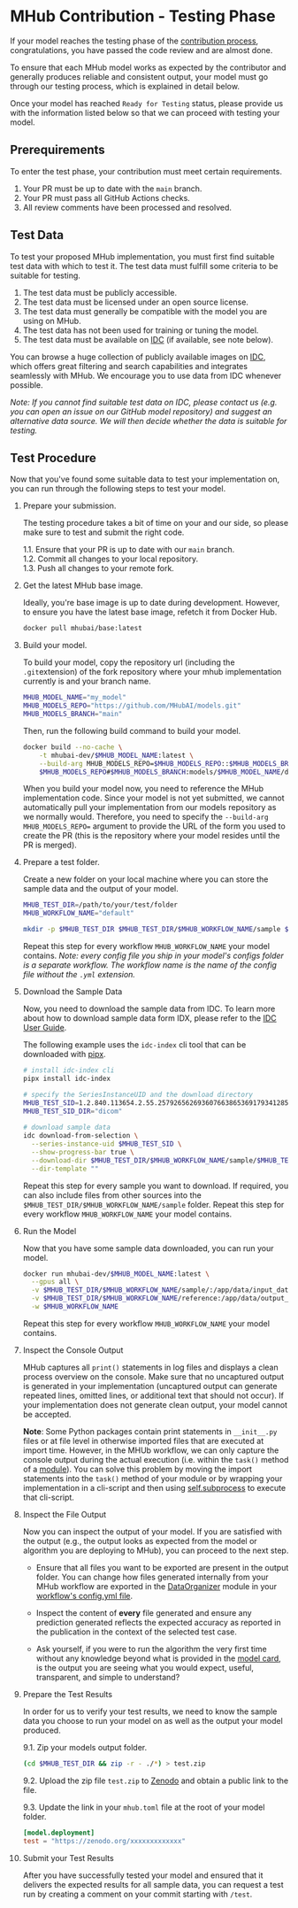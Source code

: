 # MHub Contribution - Testing Phase

If your model reaches the testing phase of the [contribution process](./contributing_a_model.md#submission-timeline), congratulations, you have passed the code review and are almost done.

To ensure that each MHub model works as expected by the contributor and generally produces reliable and consistent output, your model must go through our testing process, which is explained in detail below.

Once your model has reached `Ready for Testing` status, please provide us with the information listed below so that we can proceed with testing your model.

## Prerequirements

To enter the test phase, your contribution must meet certain requirements.

1. Your PR must be up to date with the `main` branch.
2. Your PR must pass all GitHub Actions checks.
3. All review comments have been processed and resolved.

## Test Data

To test your proposed MHub implementation, you must first find suitable test data with which to test it. The test data must fulfill some criteria to be suitable for testing.

1. The test data must be publicly accessible.
2. The test data must be licensed under an open source license.
3. The test data must generally be compatible with the model you are using on MHub.
4. The test data has not been used for training or tuning the model.
5. The test data must be available on [IDC](https://portal.imaging.datacommons.cancer.gov/) (if available, see note below).

You can browse a huge collection of publicly available images on [IDC](https://portal.imaging.datacommons.cancer.gov/), which offers great filtering and search capabilities and integrates seamlessly with MHub. We encourage you to use data from IDC whenever possible.

*Note: If you cannot find suitable test data on IDC, please contact us (e.g. you can open an issue on our GitHub model repository) and suggest an alternative data source. We will then decide whether the data is suitable for testing.*

## Test Procedure

Now that you've found some suitable data to test your implementation on, you can run through the following steps to test your model.

1. Prepare your submission.

    The testing procedure takes a bit of time on your and our side, so please make sure to test and submit the right code.

    1.1. Ensure that your PR is up to date with our `main` branch.  
    1.2. Commit all changes to your local repository.  
    1.3. Push all changes to your remote fork.

2. Get the latest MHub base image.

    Ideally, you're base image is up to date during development. However, to ensure you have the latest base image, refetch it from Docker Hub.

    ```bash
    docker pull mhubai/base:latest
    ```

3. Build your model.

    To build your model, copy the repository url  (including the `.git`extension) of the fork repository where your mhub implementation currently is and your branch name.

    ```bash
    MHUB_MODEL_NAME="my_model"
    MHUB_MODELS_REPO="https://github.com/MHubAI/models.git"
    MHUB_MODELS_BRANCH="main"
    ```

    Then, run the following build command to build your model.

    ```bash
    docker build --no-cache \
        -t mhubai-dev/$MHUB_MODEL_NAME:latest \
        --build-arg MHUB_MODELS_REPO=$MHUB_MODELS_REPO::$MHUB_MODELS_BRANCH \
        $MHUB_MODELS_REPO#$MHUB_MODELS_BRANCH:models/$MHUB_MODEL_NAME/dockerfiles
    ```

    When you build your model now, you need to reference the MHub implementation code. Since your model is not yet submitted, we cannot automatically pull your implementation from our models repository as we normally would. Therefore, you need to specify the `--build-arg MHUB_MODELS_REPO=` argument to provide the URL of the form you used to create the PR (this is the repository where your model resides until the PR is merged).

4. Prepare a test folder.
  
    Create a new folder on your local machine where you can store the sample data and the output of your model.

    ```bash
    MHUB_TEST_DIR=/path/to/your/test/folder
    MHUB_WORKFLOW_NAME="default"

    mkdir -p $MHUB_TEST_DIR $MHUB_TEST_DIR/$MHUB_WORKFLOW_NAME/sample $MHUB_TEST_DIR/$MHUB_WORKFLOW_NAME/reference
    ```

    Repeat this step for every workflow `MHUB_WORKFLOW_NAME` your model contains.
    *Note: every config file you ship in your model's configs folder is a separate workflow. The workflow name is the name of the config file without the `.yml` extension.*

5. Download the Sample Data

    Now, you need to download the sample data from IDC. To learn more about how to download sample data form IDX, please refer to the [IDC User Guide](https://learn.canceridc.dev/data/downloading-data).

    The following example uses the `idc-index` cli tool that can be downloaded with [pipx](https://pipx.pypa.io/stable/).

    ```bash
    # install idc-index cli
    pipx install idc-index

    # specify the SeriesInstanceUID and the download directory
    MHUB_TEST_SID=1.2.840.113654.2.55.257926562693607663865369179341285235858
    MHUB_TEST_SID_DIR="dicom"
  
    # download sample data
    idc download-from-selection \
      --series-instance-uid $MHUB_TEST_SID \
      --show-progress-bar true \
      --download-dir $MHUB_TEST_DIR/$MHUB_WORKFLOW_NAME/sample/$MHUB_TEST_SID_DIR \
      --dir-template ""
    ```

    Repeat this step for every sample you want to download. If required, you can also include files from other sources into the `$MHUB_TEST_DIR/$MHUB_WORKFLOW_NAME/sample` folder.
    Repeat this step for every workflow `MHUB_WORKFLOW_NAME` your model contains.

6. Run the Model

    Now that you have some sample data downloaded, you can run your model.

    ```bash
    docker run mhubai-dev/$MHUB_MODEL_NAME:latest \
      --gpus all \
      -v $MHUB_TEST_DIR/$MHUB_WORKFLOW_NAME/sample/:/app/data/input_data:ro \
      -v $MHUB_TEST_DIR/$MHUB_WORKFLOW_NAME/reference:/app/data/output_data  \
      -w $MHUB_WORKFLOW_NAME
    ```

    Repeat this step for every workflow `MHUB_WORKFLOW_NAME` your model contains.

7. Inspect the Console Output

    MHub captures all `print()` statements in log files and displays a clean process overview on the console. Make sure that no uncaptured output is generated in your implementation (uncaptured output can generate repeated lines, omitted lines, or additional text that should not occur). If your implementation does not generate clean output, your model cannot be accepted.

    **Note**: Some Python packages contain print statements in `__init__.py` files or at file level in otherwise imported files that are executed at import time. However, in the MHUb workflow, we can only capture the console output during the actual execution (i.e. within the `task()` method of a [module](../mhubio/how_to_write_an_mhubio_module.md#the-task-method)). You can solve this problem by moving the import statements into the `task()` method of your module or by wrapping your implementation in a cli-script and then using [self.subprocess](../mhubio/how_to_write_an_mhubio_module.md#running-a-subprocess-from-a-module) to execute that cli-script.

8. Inspect the File Output

    Now you can inspect the output of your model. If you are satisfied with the output (e.g., the output looks as expected from the model or algorithm you are deploying to MHub), you can proceed to the next step.

    - Ensure that all files you want to be exported are present in the output folder. You can change how files generated internally from your MHub workflow are exported in the [DataOrganizer](../mhubio/mhubio_modules.md#dataorganizer) module in your [workflow's config.yml file](../mhubio/the_mhubio_config_file.md).

    - Inspect the content of **every** file generated and ensure any prediction generated reflects the expected accuracy as reported in the publication in the context of the selected test case.

    - Ask yourself, if you were to run the algorithm the very first time without any knowledge beyond what is provided in the [model card](../mhub_models/model_json.md), is the output you are seeing what you would expect, useful, transparent, and simple to understand?

9. Prepare the Test Results

    In order for us to verify your test results, we need to know the sample data you choose to run your model on as well as the output your model produced.

    9.1. Zip your models output folder.

    ```bash
    (cd $MHUB_TEST_DIR && zip -r - ./*) > test.zip
    ```

    9.2. Upload the zip file `test.zip` to [Zenodo](https://zenodo.org/) and obtain a public link to the file.

    9.3. Update the link in your `mhub.toml` file at the root of your model folder.

    ```toml
    [model.deployment]
    test = "https://zenodo.org/xxxxxxxxxxxxx"
    ```

10. Submit your Test Results

    After you have successfully tested your model and ensured that it delivers the expected results for all sample data, you can request a test run by creating a comment on your commit starting with `/test`.
